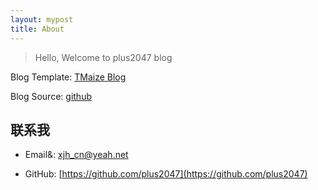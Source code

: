 ```yaml
---
layout: mypost
title: About
---
```


> Hello, Welcome to plus2047 blog

Blog Template: [TMaize Blog](https://github.com/TMaize/tmaize-blog)

Blog Source: [github](https://github.com/plus2047/plus2047.github.io)

## 联系我

- Email&: xjh_cn@yeah.net

- GitHub: [https://github.com/plus2047](https://github.com/plus2047)
